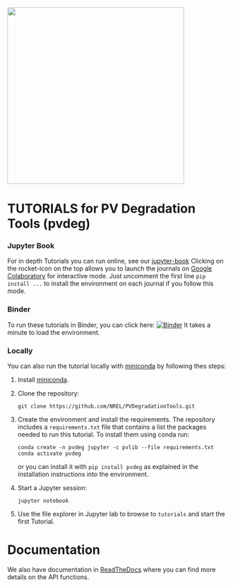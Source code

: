 <img src="PVD_logo.png" width="400">

# TUTORIALS for PV Degradation Tools (pvdeg)

### Jupyter Book

For in depth Tutorials you can run online, see our [jupyter-book](https://nrel.github.io/PVDegradationTools/intro.html)
Clicking on the rocket-icon on the top allows you to launch the journals on [Google Colaboratory](https://colab.research.google.com/) for interactive mode.
Just uncomment the first line `pip install ...`  to install the environment on each journal if you follow this mode.

### Binder

To run these tutorials in Binder, you can click here:
[![Binder](https://mybinder.org/badge_logo.svg)](https://mybinder.org/v2/gh/NREL/PVDegradationTools/main)
It takes a minute to load the environment.

### Locally

You can also run the tutorial locally with
[miniconda](https://docs.conda.io/en/latest/miniconda.html) by following thes
steps:

1. Install [miniconda](https://docs.conda.io/en/latest/miniconda.html).

1. Clone the repository:

   ```
   git clone https://github.com/NREL/PVDegradationTools.git
   ```

1. Create the environment and install the requirements. The repository includes
   a `requirements.txt` file that contains a list the packages needed to run
   this tutorial. To install them using conda run:

   ```
   conda create -n pvdeg jupyter -c pvlib --file requirements.txt
   conda activate pvdeg
   ```

   or you can install it with `pip install pvdeg` as explained in the installation instructions into the environment.

1. Start a Jupyter session:

   ```
   jupyter notebook
   ```

1. Use the file explorer in Jupyter lab to browse to `tutorials`
   and start the first Tutorial.


Documentation
=============

We also have documentation in [ReadTheDocs](https://PVDegradationTools.readthedocs.io) where you can find more details on the API functions.
